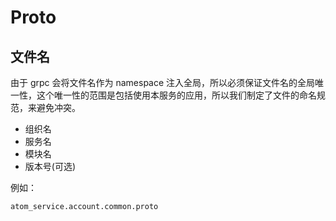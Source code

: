 # Proto

## 文件名

由于 grpc 会将文件名作为 namespace 注入全局，所以必须保证文件名的全局唯一性，这个唯一性的范围是包括使用本服务的应用，所以我们制定了文件的命名规范，来避免冲突。

- 组织名
- 服务名
- 模块名
- 版本号(可选)

例如：

```shell
atom_service.account.common.proto
```
